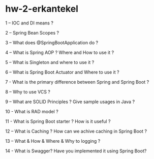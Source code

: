 # hw-2-erkantekel

1 – IOC and DI means ?

2 – Spring Bean Scopes ?

3 – What does @SpringBootApplication do ?

4 – What is Spring AOP ? Where and How to use it ?

5 – What is Singleton and where to use it ?

6 – What is Spring Boot Actuator and Where to use it ?

7 - What is the primary difference between Spring and Spring Boot ?

8 – Why to use VCS ?

9 – What are SOLID Principles ? Give sample usages in Java ?

10 - What is RAD model ?

11 - What is Spring Boot starter ? How is it useful ?

12 – What is Caching ? How can we achive caching in Spring Boot ?

13 – What & How & Where & Why to logging ?

14 - What is Swagger? Have you implemented it using Spring Boot?

